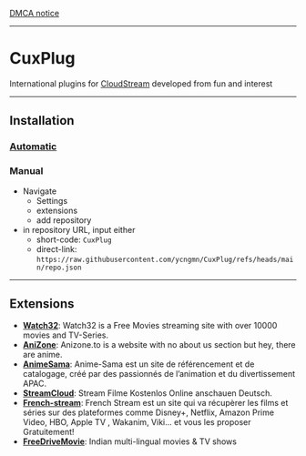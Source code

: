 [DMCA notice](https://github.com/ycngmn/CuxPlug/blob/main/DMCA-notice.md)

---
# CuxPlug
International plugins for [CloudStream](https://cloudstream.on.fleek.co) developed from fun and interest

---
## Installation
### [Automatic](https://self-similarity.github.io/http-protocol-redirector?r=cloudstreamrepo://raw.githubusercontent.com/ycngmn/CuxPlug/refs/heads/main/repo.json)
### Manual
- Navigate
    - Settings
    - extensions
    - add repository
- in repository URL, input either
    - short-code: `CuxPlug`
    - direct-link: `https://raw.githubusercontent.com/ycngmn/CuxPlug/refs/heads/main/repo.json`
---
## Extensions
- [**Watch32**](https://watch32.sx): Watch32 is a Free Movies streaming site with over 10000 movies and TV-Series.
- [**AniZone**](https://anizone.to): Anizone.to is a website with no about us section but hey, there are anime.
- [**AnimeSama**](https://anime-sama.fr): Anime-Sama est un site de référencement et de catalogage, créé par des passionnés de l’animation et du divertissement APAC.
- [**StreamCloud**](https://streamcloud.my): Stream Filme Kostenlos Online anschauen Deutsch.
- [**French-stream**](https://fstream.one): French Stream est un site qui va récupèrer les films et séries sur des plateformes comme Disney+, Netflix, Amazon Prime Video, HBO, Apple TV , Wakanim, Viki... et vous les proposer Gratuitement!
- [**FreeDriveMovie**](https://freedrivemovie.com): Indian multi-lingual movies & TV shows